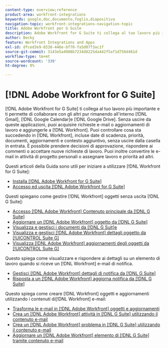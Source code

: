 ```yaml
---
content-type: overview;reference
product-area: workfront-integrations
keywords: google,doc,documento,foglio,diapositiva
navigation-topic: workfront-integrations-navigation-topic
title: Adobe Workfront per G Suite
description: Adobe Workfront for G Suite ti collega al tuo lavoro più importante e ti consente di collaborare con gli altri pur rimanendo all'interno di Gmail, Google Calendar e Google Drive. Senza uscire da queste applicazioni, puoi acquisire richieste e-mail o aggiornamenti di lavoro e aggiungerle a Workfront. Puoi controllare cosa sta succedendo in Workfront, comprese date di scadenza, priorità, documenti, aggiornamenti e contesto aggiuntivo, senza uscire dalla casella in entrata. È possibile prendere decisioni di approvazione, rispondere ai commenti o accettare nuove richieste di lavoro. Puoi inoltre convertire le e-mail in attività di progetto personali o assegnare lavoro e priorità ad altri.
author: Becky
feature: Workfront Integrations and Apps
exl-id: dfced3e9-0338-446e-bf70-fa5d07f3ac1f
source-git-commit: 3143e5a4988b7234d8225da442f5af1d756d461d
workflow-type: tm+mt
source-wordcount: '339'
ht-degree: 0%

---
```


# [!DNL Adobe Workfront for G Suite]

[!DNL Adobe Workfront for G Suite] ti collega al tuo lavoro più importante e ti permette di collaborare con gli altri pur rimanendo all&#39;interno [!DNL Gmail], [!DNL Google Calendar]e [!DNL Google Drive]. Senza uscire da queste applicazioni, puoi acquisire richieste e-mail o aggiornamenti di lavoro e aggiungerle a [!DNL Workfront]. Puoi controllare cosa sta succedendo in [!DNL Workfront], incluse date di scadenza, priorità, documenti, aggiornamenti e contesto aggiuntivo, senza uscire dalla casella in entrata. È possibile prendere decisioni di approvazione, rispondere ai commenti o accettare nuove richieste di lavoro. Puoi inoltre convertire le e-mail in attività di progetto personali o assegnare lavoro e priorità ad altri.

Questi articoli della Guida sono utili per iniziare a utilizzare [!DNL Workfront for G Suite]:

* [Installa [!DNL Adobe Workfront for G Suite]](../../workfront-integrations-and-apps/workfront-for-g-suite/install-workfront-for-gsuite.md)
* [Accesso ed uscita [!DNL Adobe Workfront for G Suite]](../../workfront-integrations-and-apps/workfront-for-g-suite/log-in-and-out-wf-for-gsuite.md)

Questi spiegano come gestire [!DNL Workfront] oggetti senza uscita [!DNL G Suite]:

* [Accesso [!DNL Adobe Workfront] Contenuto principale da [!DNL G Suite]](../../workfront-integrations-and-apps/workfront-for-g-suite/access-wf-home-content-from-g-suite.md)
* [Aggiornare un [!DNL Adobe Workfront] oggetto da [!DNL G Suite]](../../workfront-integrations-and-apps/workfront-for-g-suite/update-a-workfront-object-in-gsuite.md)
* [Visualizza e gestisci i documenti da [!DNL G Suit]e](../../workfront-integrations-and-apps/workfront-for-g-suite/view-and-manage-documents-in-gsuite.md)
* [Visualizza e gestisci [!DNL Adobe Workfront] dettagli oggetto da [!UICONTROL Suite G]](../../workfront-integrations-and-apps/workfront-for-g-suite/view-manage-work-item-details-in-gsuite.md)
* [Visualizza [!DNL Adobe Workfront] aggiornamenti degli oggetti da [!UICONTROL Suite G]](../../workfront-integrations-and-apps/workfront-for-g-suite/view-object-updates-in-gsuite.md)

Questo spiega come visualizzare e rispondere ai dettagli su un elemento di lavoro quando si riceve un [!DNL Workfront] e-mail di notifica.

* [Gestisci [!DNL Adobe Workfront] dettagli di notifica da [!DNL G Suite]](../../workfront-integrations-and-apps/workfront-for-g-suite/manage-wf-email-notification-details-in-gsuite.md)
* [Risposta a un [!DNL Adobe Workfront] aggiorna notifica da [!DNL G Suite]](../../workfront-integrations-and-apps/workfront-for-g-suite/reply-to-wf-update-notification-from-gsuite.md)

Questo spiega come creare [!DNL Workfront] oggetti e aggiornamenti utilizzando i contenuti di[!DNL Workfront] e-mail:

* [Trasforma le e-mail in [!DNL Adobe Workfront] oggetti e aggiornamenti](../../workfront-integrations-and-apps/workfront-for-g-suite/turn-gsuite-emails-into-wf-objects-and-updates.md)
* [Crea un [!DNL Adobe Workfront] attività in [!DNL G Suite] utilizzando il contenuto e-mail](../../workfront-integrations-and-apps/workfront-for-g-suite/create-wf-task-in-gsuite-using-email-content.md)
* [Crea un [!DNL Adobe Workfront] problema in [!DNL G Suite] utilizzando il contenuto e-mail](../../workfront-integrations-and-apps/workfront-for-g-suite/create-wf-issue-in-g-suite-using-email-content.md)
* [Aggiornare un [!DNL Adobe Workfront] elemento di [!DNL G Suite] tramite contenuto e-mail](../../workfront-integrations-and-apps/workfront-for-g-suite/update-wf-item-using-email-content.md)
